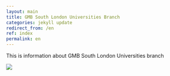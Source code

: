 ```yaml
---
layout: main
title: GMB South London Universities Branch
categories: jekyll update
redirect_from: /en
ref: index
permalink: en
---
```


This is information about GMB South London Universities branch

![](https://assets.tina.io/7d7b633d-cc5b-4d55-89f9-6acba1bcae9c/PHOTO-2021-11-12-08-00-26.jpg)
